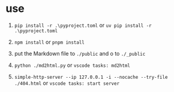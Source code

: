 # use

1. `pip install -r .\pyproject.toml` or
   `uv pip install -r .\pyproject.toml`

2. `npm install` or
   `pnpm install`

3. put the Markdown file to `./public` and o to `./_public`

4. `python ./md2html.py` or
   `vscode tasks: md2html`

5. `simple-http-server --ip 127.0.0.1 -i --nocache --try-file ./404.html` or
   `vscode tasks: start server`
